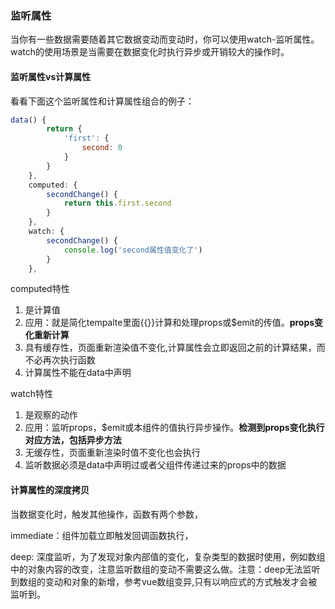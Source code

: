 ### 监听属性

当你有一些数据需要随着其它数据变动而变动时，你可以使用watch-监听属性。watch的使用场景是当需要在数据变化时执行异步或开销较大的操作时。

#### 监听属性vs计算属性

看看下面这个监听属性和计算属性组合的例子：

``` js
data() {
        return {
            'first': {
                second: 0
            }
        }
    },
    computed: {
        secondChange() {
            return this.first.second
        }
    },
    watch: {
        secondChange() {
            console.log('second属性值变化了')
        }
    },
```

computed特性
1. 是计算值
2. 应用：就是简化tempalte里面{{}}计算和处理props或$emit的传值。**props变化重新计算**
3. 具有缓存性，页面重新渲染值不变化,计算属性会立即返回之前的计算结果，而不必再次执行函数
4. 计算属性不能在data中声明

watch特性
1. 是观察的动作
2. 应用：监听props，$emit或本组件的值执行异步操作。**检测到props变化执行对应方法，包括异步方法**
3. 无缓存性，页面重新渲染时值不变化也会执行
4. 监听数据必须是data中声明过或者父组件传递过来的props中的数据


#### 计算属性的深度拷贝
当数据变化时，触发其他操作，函数有两个参数，

immediate：组件加载立即触发回调函数执行，

deep: 深度监听，为了发现对象内部值的变化，复杂类型的数据时使用，例如数组中的对象内容的改变，注意监听数组的变动不需要这么做。注意：deep无法监听到数组的变动和对象的新增，参考vue数组变异,只有以响应式的方式触发才会被监听到。